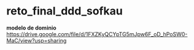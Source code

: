 # reto_final_ddd_sofkau

**modelo de dominio**  
https://drive.google.com/file/d/1FXZKyQCYpTG5mJpw6F_oD_hPoSW0-MaC/view?usp=sharing
